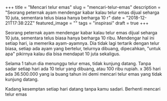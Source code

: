 +++
title = "Mencari telur emas"
slug = "mencari-telur-emas"
description = "Seorang peternak ayam mendengar kabar kalau telur emas dijual seharga 10 juta, sementara telus biasa hanya berharga 10 r"
date = "2018-12-21T17:38:22Z"
featured_image = ""
tags = "inspirasi"
draft = true
+++ 
 
Seorang peternak ayam mendengar kabar kalau telur emas dijual seharga 10 juta, sementara telus biasa hanya berharga 10 ribu. Mendengar hal ini setiap hari, ia memerika ayam-ayamnya. Dia tidak lagi tertarik dengan telur biasa, setiap ada ayam yang bertelur, telurnya dibuang, dipecahkan, "untuk apa" pikirnya kalau dia bisa mendapat 10 juta sekaligus.

Selama 1 tahun dia menunggu telur emas, tidak kunjung datang. Tanpa sadar
setiap hari ada 10 telur yang dibuang, atau 100 ribu rupiah. x 365 hari ada 36.500.000 yang ia buang tahun ini demi mencari telur emas yang tidak kunjung datang.

Kadang kesemptan setiap hari datang tanpa kamu sadari. Berhenti mencari telur emas
